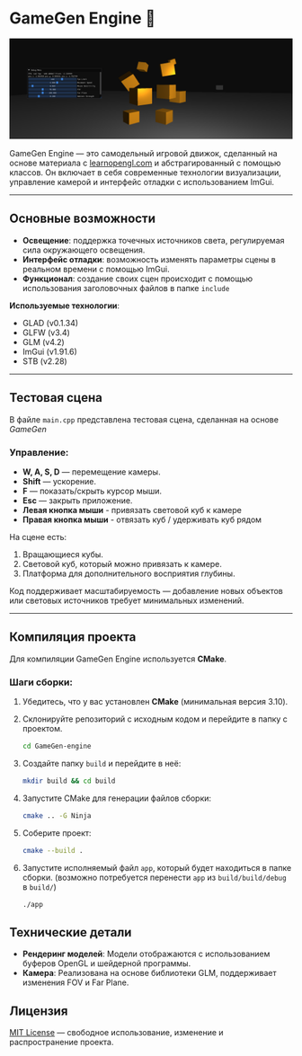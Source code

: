 # GameGen Engine  🤖

![Engine Screenshot Placeholder](assets/pictures/image.png) 

GameGen Engine — это самодельный игровой движок, сделанный на основе материала с [learnopengl.com](https://learnopengl.com) и абстрагированный с помощью классов. Он включает в себя современные технологии визуализации, управление камерой и интерфейс отладки с использованием ImGui.

---

## Основные возможности
- **Освещение**: поддержка точечных источников света, регулируемая сила окружающего освещения.
- **Интерфейс отладки**: возможность изменять параметры сцены в реальном времени с помощью ImGui.
- **Функционал**: создание своих сцен происходит с помощью использования заголовочных файлов в папке `include` 

**Используемые технологии**:
  - GLAD (v0.1.34)
  - GLFW (v3.4)
  - GLM (v4.2)
  - ImGui (v1.91.6)
  - STB (v2.28)

---

## Тестовая сцена
В файле `main.cpp` представлена тестовая сцена, сделанная на основе *GameGen*

### Управление:
- **W, A, S, D** — перемещение камеры.
- **Shift** — ускорение.
- **F** — показать/скрыть курсор мыши.
- **Esc** — закрыть приложение.
- **Левая кнопка мыши** - привязать световой куб к камере
- **Правая кнопка мыши** - отвязать куб / удерживать куб рядом

На сцене есть:
1. Вращающиеся кубы.
2. Световой куб, который можно привязать к камере.
3. Платформа для дополнительного восприятия глубины.

Код поддерживает масштабируемость — добавление новых объектов или световых источников требует минимальных изменений.

---

## Компиляция проекта
Для компиляции GameGen Engine используется **CMake**.

### Шаги сборки:
1. Убедитесь, что у вас установлен **CMake** (минимальная версия 3.10).
2. Склонируйте репозиторий с исходным кодом и перейдите в папку с проектом.
   ```bash
   cd GameGen-engine
   ```
4. Создайте папку `build` и перейдите в неё:
   ```bash
   mkdir build && cd build
   ```
5. Запустите CMake для генерации файлов сборки:
   ```bash
   cmake .. -G Ninja
   ```
6. Соберите проект:
   ```bash
   cmake --build .
   ```
7. Запустите исполняемый файл `app`, который будет находиться в папке сборки.
   (возможно потребуется перенести `app` из `build/build/debug` в `build/`)
   
    ```bash
    ./app
    ```



## Технические детали
- **Рендеринг моделей**: Модели отображаются с использованием буферов OpenGL и шейдерной программы.
- **Камера**: Реализована на основе библиотеки GLM, поддерживает изменения FOV и Far Plane.



## Лицензия
[MIT License](LICENSE.txt) — свободное использование, изменение и распространение проекта.

